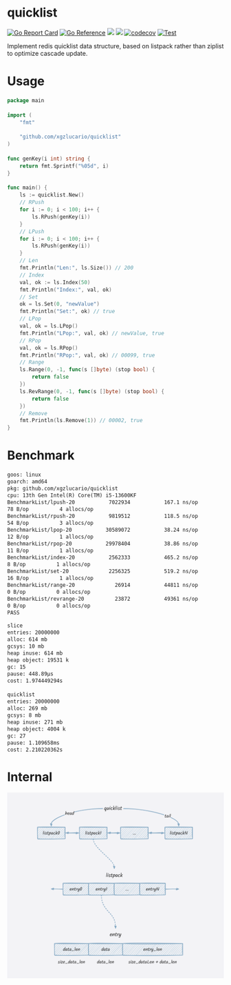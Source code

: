 # quicklist

[![Go Report Card](https://goreportcard.com/badge/github.com/xgzlucario/quicklist)](https://goreportcard.com/report/github.com/xgzlucario/quicklist) [![Go Reference](https://pkg.go.dev/badge/github.com/xgzlucario/quicklist.svg)](https://pkg.go.dev/github.com/xgzlucario/quicklist) ![](https://img.shields.io/badge/go-1.22-orange.svg) ![](https://img.shields.io/github/languages/code-size/xgzlucario/quicklist.svg) [![codecov](https://codecov.io/gh/xgzlucario/quicklist/graph/badge.svg?token=Kn26eInkEY)](https://codecov.io/gh/xgzlucario/quicklist) [![Test](https://github.com/xgzlucario/quicklist/actions/workflows/go.yml/badge.svg)](https://github.com/xgzlucario/quicklist/actions/workflows/go.yml)

Implement redis quicklist data structure, based on listpack rather than ziplist to optimize cascade update.

# Usage

```go
package main

import (
	"fmt"

	"github.com/xgzlucario/quicklist"
)

func genKey(i int) string {
	return fmt.Sprintf("%05d", i)
}

func main() {
	ls := quicklist.New()
	// RPush
	for i := 0; i < 100; i++ {
		ls.RPush(genKey(i))
	}
	// LPush
	for i := 0; i < 100; i++ {
		ls.RPush(genKey(i))
	}
	// Len
	fmt.Println("Len:", ls.Size()) // 200
	// Index
	val, ok := ls.Index(50)
	fmt.Println("Index:", val, ok)
	// Set
	ok = ls.Set(0, "newValue")
	fmt.Println("Set:", ok) // true
	// LPop
	val, ok = ls.LPop()
	fmt.Println("LPop:", val, ok) // newValue, true
	// RPop
	val, ok = ls.RPop()
	fmt.Println("RPop:", val, ok) // 00099, true
	// Range
	ls.Range(0, -1, func(s []byte) (stop bool) {
		return false
	})
	ls.RevRange(0, -1, func(s []byte) (stop bool) {
		return false
	})
	// Remove
	fmt.Println(ls.Remove(1)) // 00002, true
}
```

# Benchmark

```
goos: linux
goarch: amd64
pkg: github.com/xgzlucario/quicklist
cpu: 13th Gen Intel(R) Core(TM) i5-13600KF
BenchmarkList/lpush-20           7022934           167.1 ns/op          78 B/op          4 allocs/op
BenchmarkList/rpush-20           9819512           118.5 ns/op          54 B/op          3 allocs/op
BenchmarkList/lpop-20           30589072           38.24 ns/op          12 B/op          1 allocs/op
BenchmarkList/rpop-20           29978404           38.86 ns/op          11 B/op          1 allocs/op
BenchmarkList/index-20           2562333           465.2 ns/op           8 B/op          1 allocs/op
BenchmarkList/set-20             2256325           519.2 ns/op          16 B/op          1 allocs/op
BenchmarkList/range-20             26914           44811 ns/op           0 B/op          0 allocs/op
BenchmarkList/revrange-20          23872           49361 ns/op           0 B/op          0 allocs/op
PASS
```

```
slice
entries: 20000000
alloc: 614 mb
gcsys: 10 mb
heap inuse: 614 mb
heap object: 19531 k
gc: 15
pause: 448.89µs
cost: 1.974449294s

quicklist
entries: 20000000
alloc: 269 mb
gcsys: 8 mb
heap inuse: 271 mb
heap object: 4004 k
gc: 27
pause: 1.109658ms
cost: 2.210220362s
```

# Internal

![quicklist](quicklist.png)